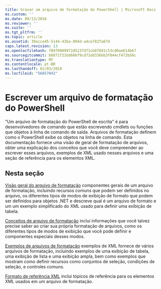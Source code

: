 ```yaml
---
title: Gravar um arquivo de formatação do PowerShell | Microsoft Docs
ms.custom: ''
ms.date: 09/13/2016
ms.reviewer: ''
ms.suite: ''
ms.tgt_pltfrm: ''
ms.topic: article
ms.assetid: 39acce45-5144-43ba-894d-a4ce782fa67d
caps.latest.revision: 13
ms.openlocfilehash: f89f0009972d5237d71cb8f0d1c53cd0ae614b67
ms.sourcegitcommit: b6871f21bd666f9cd71dd336bb3f844cf472b56c
ms.translationtype: MT
ms.contentlocale: pt-BR
ms.lasthandoff: 02/03/2019
ms.locfileid: "56857042"
---
```

# <a name="writing-a-powershell-formatting-file"></a>Escrever um arquivo de formatação do PowerShell

"Um arquivo de formatação do PowerShell de escrita" é para desenvolvedores de comando que estão escrevendo cmdlets ou funções que objetos à linha de comando de saída. Arquivos de formatação definem como o PowerShell exibe os objetos na linha de comando. Esta documentação fornece uma visão de geral de formatação de arquivos, obter uma explicação dos conceitos que você deve compreender ao escrever esses arquivos, exemplos de XML usado nesses arquivos e uma seção de referência para os elementos XML.

## <a name="in-this-section"></a>Nesta seção

[Visão geral do arquivo de formatação](./formatting-file-overview.md) componentes gerais de um arquivo de formatação, incluindo recursos comuns que podem ser definidos no arquivo, os diferentes tipos de modos de exibição de formato que podem ser definidos para objetos .NET e descreve qual é um arquivo de formato e um um exemplo simplificado do XML usado para definir uma exibição de tabela.

[Conceitos de arquivo de formatação](./formatting-file-concepts.md) inclui informações que você talvez precise saber ao criar sua própria formatação de arquivos, como os diferentes tipos de modos de exibição que você pode definir e componentes especiais desses modos.

[Exemplos de arquivos de formatação](./examples-of-formatting-files.md) exemplos de XML fornece de vários arquivos de formatação, incluindo exemplos de uma exibição de tabela, uma exibição de lista e uma exibição ampla, bem como exemplos que mostram como definir recursos como conjuntos de seleção, condições de seleção, e controles comuns.

[Formato de referência XML](./format-schema-xml-reference.md) inclui tópicos de referência para os elementos XML usados em um arquivo de formatação.
